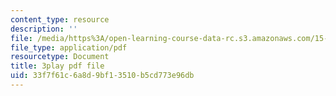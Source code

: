 ```yaml
---
content_type: resource
description: ''
file: /media/https%3A/open-learning-course-data-rc.s3.amazonaws.com/15-071-the-analytics-edge-spring-2017/33f7f61c6a8d9bf13510b5cd773e96db_qhOVXxNXAug.pdf
file_type: application/pdf
resourcetype: Document
title: 3play pdf file
uid: 33f7f61c-6a8d-9bf1-3510-b5cd773e96db
---
```

